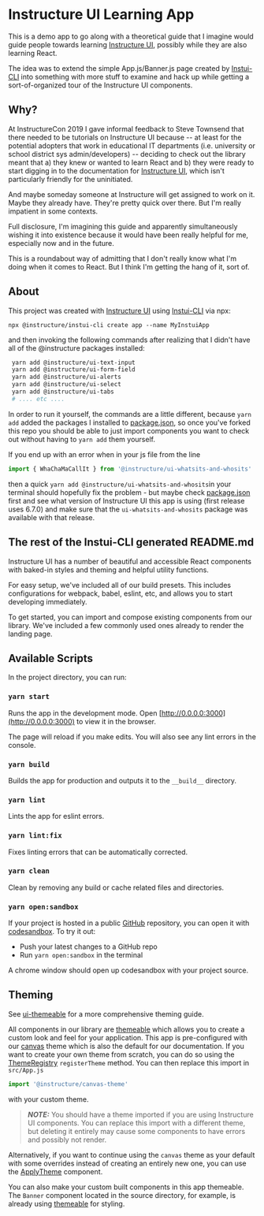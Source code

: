 # Instructure UI Learning App

This is a demo app to go along with a theoretical guide that I imagine would guide people towards 
learning [Instructure UI](https://instructure.design), possibly while they are also learning React. 

The idea was to extend the simple App.js/Banner.js page created by [Instui-CLI](https://instructure.design/#instui-cli)
into something with more stuff to examine and hack up while getting a sort-of-organized tour of the 
Instructure UI components. 

## Why?  
At InstructureCon 2019 I gave informal feedback to Steve Townsend that there needed to be tutorials 
on Instructure UI because -- at least for the potential adopters that work in educational IT 
departments (i.e. university or school district sys admin/developers) -- deciding to check out 
the library meant that a) they knew or wanted to learn React and b) they were ready to start 
digging in to the documentation for [Instructure UI](https://instructure.design), which isn't particularly
friendly for the uninitiated. 

And maybe someday someone at Instructure will get assigned to work on it. Maybe they already have. They're pretty quick over there. 
But I'm really impatient in some contexts. 

Full disclosure, I'm imagining this guide and apparently simultaneously wishing it into existence because it would have
been really helpful for me, especially now and in the future. 

This is a roundabout way of admitting that I don't really know what I'm doing when it comes to React. 
But I think I'm getting the hang of it, sort of. 

## About 
This project was created with [Instructure UI](https://instructure.design) using 
[Instui-CLI](https://instructure.design/#instui-cli) via npx:

```
npx @instructure/instui-cli create app --name MyInstuiApp
``` 

and then invoking the following commands after
realizing that I didn't have all of the @instructure packages installed:

```bash
 yarn add @instructure/ui-text-input
 yarn add @instructure/ui-form-field
 yarn add @instructure/ui-alerts
 yarn add @instructure/ui-select
 yarn add @instructure/ui-tabs
 # .... etc ....
```

In order to run it yourself, the commands are a little different, because `yarn add` added the packages I installed to 
[package.json](package.json), so once you've forked this repo you should be able to just import components you want to 
check out without having to `yarn add` them yourself. 

If you end up with an error 
when in your js file from the line 

```javascript 1.6
import { WhaChaMaCallIt } from '@instructure/ui-whatsits-and-whosits'
```

then a quick `yarn add @instructure/ui-whatsits-and-whosits`in your terminal should hopefully fix the problem - but maybe
check [package.json](package.json) first and see what version of Instructure UI this app is using
(first release uses 6.7.0) and make sure that the `ui-whatsits-and-whosits` package was available with that release. 

## The rest of the Instui-CLI generated README.md

Instructure UI has a number of beautiful and accessible React components with
baked-in styles and theming and helpful utility functions.

For easy setup, we've included all of our build presets. This includes
configurations for webpack, babel, eslint, etc, and allows you to start developing
immediately.

To get started, you can import and compose existing components from our library.
We've included a few commonly used ones already to render the landing page.

## Available Scripts

In the project directory, you can run:

### `yarn start`

Runs the app in the development mode. Open
[http://0.0.0.0:3000](http://0.0.0.0:3000) to view it in the browser.

The page will reload if you make edits. You will also see any lint errors in the
console.

### `yarn build`

Builds the app for production and outputs it to the `__build__` directory.

### `yarn lint`

Lints the app for eslint errors.

### `yarn lint:fix`

Fixes linting errors that can be automatically corrected.

### `yarn clean`

Clean by removing any build or cache related files and directories.

### `yarn open:sandbox`

If your project is hosted in a public [GitHub](http://github.com) repository,
you can open it with [codesandbox](https://codesandbox.io). To try it out:
  * Push your latest changes to a GitHub repo
  * Run `yarn open:sandbox` in the terminal

A chrome window should open up codesandbox with your project source.

## Theming
See [ui-themeable](https://instructure.design/#ui-themeable) for a more
comprehensive theming guide.

All components in our library are [themeable](https://instructure.design/#ui-themeable)
which allows you to create a custom look and feel for your application. This app
is pre-configured with our [canvas](https://instructure.design/#canvas) theme
which is also the default for our documentation. If you want to create your own
theme from scratch, you can do so using the
[ThemeRegistry](https://instructure.design/#ThemeRegistry) `registerTheme` method.
You can then replace this import in `src/App.js`

```js
import '@instructure/canvas-theme'
```

with your custom theme.

> **_NOTE:_**  You should have a theme imported if you are using Instructure UI components. You can replace this import with a different theme, but deleting it entirely may cause some components to have errors and possibly not render.

Alternatively, if you want to continue using the `canvas` theme as your default
with some overrides instead of creating an entirely new one, you can use the
[ApplyTheme](https://instructure.design/#ApplyTheme) component.

You can also make your custom built components in this app themeable. The `Banner`
component located in the source directory, for example, is already using
[themeable](https://instructure.design/#themeable) for styling.
